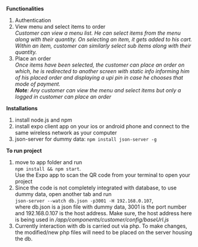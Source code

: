 **Functionalities**  
  
1. Authentication  
2. View menu and select items to order  
*Customer can view a menu list. He can select items from the menu along with their quantity. 
On selecting an item, it gets added to his cart. Within an item, customer can similarly select 
sub items along with their quantity.*  
3. Place an order    
*Once items have been selected, the customer can place an order on which, he is redirected to 
another screen with static info informing him of his placed order and 
displaying a upi pin in case he chooses that mode of payment.  
**Note**: Any customer can view the menu and select items but only a logged in customer can place 
an order*  

**Installations**  
  
1. install node.js and npm  
2. install expo client app on your ios or android phone and connect to the same wireless 
network as your computer  
3. json-server for dummy data: ```npm install json-server -g```  

**To run project**
    
1. move to app folder and run    
```npm install && npm start```.    
Use the Expo app to scan the QR code from your terminal to open your project  
2. Since the code is not completely integrated with database, to use dummy data, open another 
tab and run  
```json-server --watch db.json -p3001 -H 192.168.0.107```,  
where db.json is a json file with dummy data, 3001 is the port number and 192.168.0.107 is the 
host address. Make sure, the host address here is being used in */app/components/customer/config/baseUrl.js*  
3. Currently interaction with db is carried out via php. To make changes, the modified/new php 
files will need to be placed on the server housing the db.